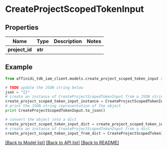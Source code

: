 # CreateProjectScopedTokenInput

## Properties

| Name           | Type    | Description | Notes |
| -------------- | ------- | ----------- | ----- |
| **project_id** | **str** |             |

## Example

```python
from affinidi_tdk_iam_client.models.create_project_scoped_token_input import CreateProjectScopedTokenInput

# TODO update the JSON string below
json = "{}"
# create an instance of CreateProjectScopedTokenInput from a JSON string
create_project_scoped_token_input_instance = CreateProjectScopedTokenInput.from_json(json)
# print the JSON string representation of the object
print CreateProjectScopedTokenInput.to_json()

# convert the object into a dict
create_project_scoped_token_input_dict = create_project_scoped_token_input_instance.to_dict()
# create an instance of CreateProjectScopedTokenInput from a dict
create_project_scoped_token_input_from_dict = CreateProjectScopedTokenInput.from_dict(create_project_scoped_token_input_dict)
```

[[Back to Model list]](../README.md#documentation-for-models) [[Back to API list]](../README.md#documentation-for-api-endpoints) [[Back to README]](../README.md)
